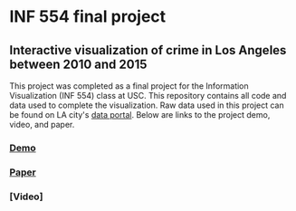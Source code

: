 # INF 554 final project
## Interactive visualization of crime in Los Angeles between 2010 and 2015

This project was completed as a final project for the Information Visualization (INF 554) class at USC. This repository contains all code and data used to complete the visualization. Raw data used in this project can be found on LA city's [data portal](https://data.lacity.org/A-Safe-City/Crime-Data-from-2010-to-Present/y8tr-7khq). Below are links to the project demo, video, and paper. 

### [Demo](https://devinrousso.com/demo/INF-554/index.html)

### [Paper](https://www.overleaf.com/read/hdggwspywstv) 

### [Video]
